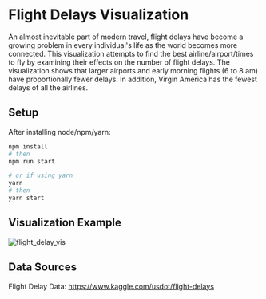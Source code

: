 # Flight Delays Visualization
An almost inevitable part of modern travel, flight delays have become a growing problem in every individual's life as the world becomes more connected. This visualization attempts to find the best airline/airport/times to fly by examining their effects on the number of flight delays. The visualization shows that larger airports and early morning flights (6 to 8 am) have proportionally fewer delays. In addition, Virgin America has the fewest delays of all the airlines.

## Setup

After installing node/npm/yarn:

```sh
npm install
# then
npm run start

# or if using yarn
yarn
# then
yarn start
```

## Visualization Example
![flight_delay_vis](https://user-images.githubusercontent.com/35086055/44429667-350b9980-a566-11e8-8080-b184c7c3db93.png)

## Data Sources
Flight Delay Data:
https://www.kaggle.com/usdot/flight-delays
